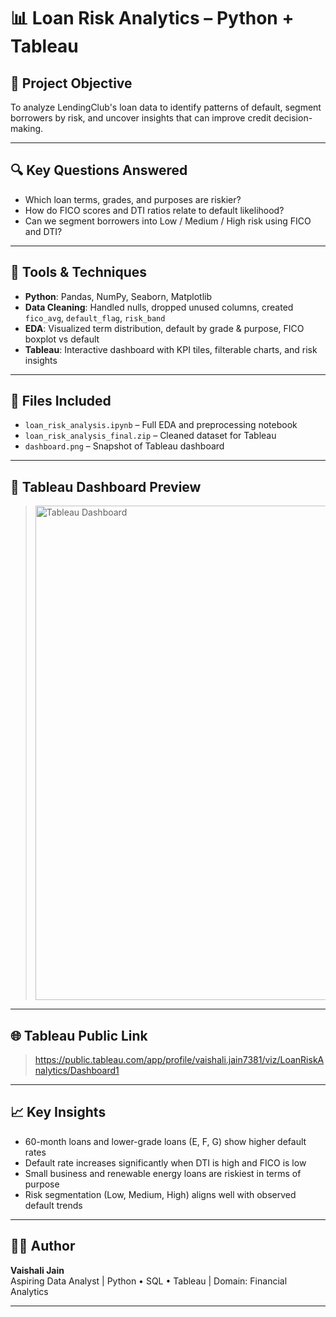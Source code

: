 # 📊 Loan Risk Analytics – Python + Tableau

## 🎯 Project Objective
To analyze LendingClub's loan data to identify patterns of default, segment borrowers by risk, and uncover insights that can improve credit decision-making.

---

## 🔍 Key Questions Answered
- Which loan terms, grades, and purposes are riskier?
- How do FICO scores and DTI ratios relate to default likelihood?
- Can we segment borrowers into Low / Medium / High risk using FICO and DTI?

---

## 🧰 Tools & Techniques
- **Python**: Pandas, NumPy, Seaborn, Matplotlib
- **Data Cleaning**: Handled nulls, dropped unused columns, created `fico_avg`, `default_flag`, `risk_band`
- **EDA**: Visualized term distribution, default by grade & purpose, FICO boxplot vs default
- **Tableau**: Interactive dashboard with KPI tiles, filterable charts, and risk insights

---

## 📁 Files Included
- `loan_risk_analysis.ipynb` – Full EDA and preprocessing notebook
- `loan_risk_analysis_final.zip` – Cleaned dataset for Tableau
- `dashboard.png` – Snapshot of Tableau dashboard

---

## 📸 Tableau Dashboard Preview
> <img width="791" alt="Tableau Dashboard" src="https://github.com/user-attachments/assets/f94890ec-bc0b-4d70-87d2-f7ab28b36cf9" />


---

## 🌐 Tableau Public Link
> https://public.tableau.com/app/profile/vaishali.jain7381/viz/LoanRiskAnalytics/Dashboard1

---

## 📈 Key Insights
- 60-month loans and lower-grade loans (E, F, G) show higher default rates
- Default rate increases significantly when DTI is high and FICO is low
- Small business and renewable energy loans are riskiest in terms of purpose
- Risk segmentation (Low, Medium, High) aligns well with observed default trends

---

## 👩‍💻 Author
**Vaishali Jain**  
Aspiring Data Analyst | Python • SQL • Tableau | Domain: Financial Analytics

---

